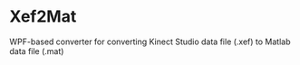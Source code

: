 # Xef2Mat
WPF-based converter for converting Kinect Studio data file (.xef) to Matlab data file (.mat)
